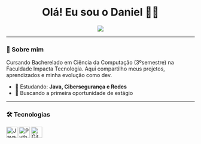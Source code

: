 <h1 align="center">Olá! Eu sou o Daniel 🧑‍💻</h1>

<p align="center">
  <img src="https://readme-typing-svg.herokuapp.com?font=Fira+Code&size=20&pause=1000&color=8F00FF&center=true&vCenter=true&width=500&lines=Desenvolvedor+em+formação;Apaixonado+por+tecnologia!" />
</p>

---

### 🚀 Sobre mim

Cursando Bacherelado em Ciência da Computação (3ºsemestre) na Faculdade Impacta Tecnologia.
Aqui compartilho meus projetos, aprendizados e minha evolução como dev.
    
- 🌱 Estudando: **Java, Cibersegurança e Redes**
- 🎯 Buscando a primeira oportunidade de estágio

---

### 🛠️ Tecnologias 

<img
  align="left"
  alt="Java"
  title="Java"
  width="30px"
  sytle="padding-right: 30px;"
  src="https://cdn.jsdelivr.net/gh/devicons/devicon@latest/icons/java/java-original.svg" />


  <img
    align="left"
    alt="Python"
    title="Python"
    width="30px"
    sytle="padding-right: 10px;"
    src="https://cdn.jsdelivr.net/gh/devicons/devicon@latest/icons/python/python-original.svg" />

    
  <img
    align="left"
    alt="Git"
    title="Git"
    width="30px"
    sytle="padding-right: 10px;"
    src="https://cdn.jsdelivr.net/gh/devicons/devicon@latest/icons/git/git-original.svg" />

 <br/>
 <br/>



 
          

          
          
          
          

